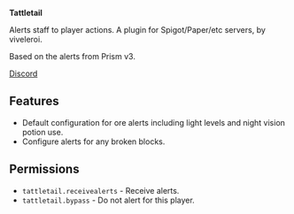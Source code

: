 **Tattletail**

Alerts staff to player actions. A plugin for Spigot/Paper/etc servers, by viveleroi.

Based on the alerts from Prism v3.

[Discord](discord)

## Features

- Default configuration for ore alerts including light levels and night vision potion use.
- Configure alerts for any broken blocks.

## Permissions

- `tattletail.receivealerts` - Receive alerts.
- `tattletail.bypass` - Do not alert for this player.

[discord]: https://discord.gg/Q6sHDfnMAc